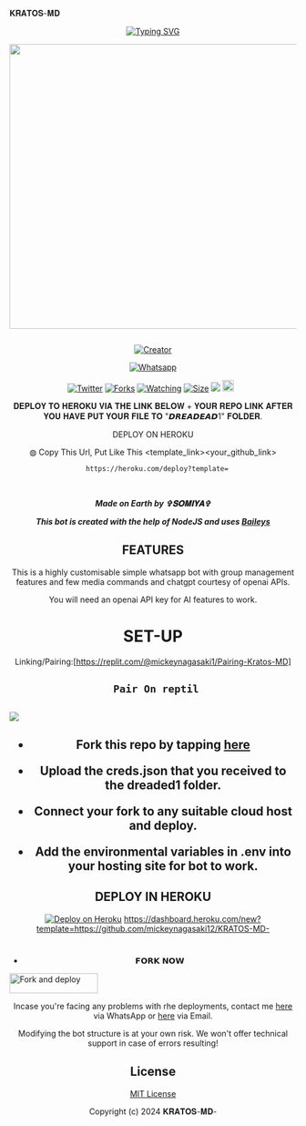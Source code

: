 𝐊𝐑𝐀𝐓𝐎𝐒-𝐌𝐃
<div align="center">
<a href="https://git.io/typing-svg"><img src="https://readme-typing-svg.demolab.com?font=Black+Ops+One&size=50&pause=1000&color=1BAFBAFF&center=true&width=910&height=100&lines=𝕂ℝ𝔸𝕋𝕆𝕊-𝕄𝔻;WHATSAPP+BOT;CREATED+BY+𝕊𝕆𝕄𝕀𝕐𝔸 ℕ𝔼𝔾𝕀" alt="Typing SVG" /></a>
  </p>
  
<p align="center">
<img src="https://telegra.ph/file/b3a38965180e003164786.jpg" width="650" height="500"/>
</p>
<p align="center">
  <a href="#"><img src="http://readme-typing-svg.herokuapp.com?color=d1fa02&center=true&vCenter=true&multiline=false&lines=KRATOS-MD+WHATSAPP+BOT" alt="">
</p>
<p align="center">
<a href="#"><img title="Creator" src="https://img.shields.io/badge/Creator-KRATOS-MD-red.svg?style=for-the-badge&logo=github"></a>
</p>
<p align="center">
<a href="'https://wa.me/+254762733863yoh+𝐊𝐑𝐀𝐓𝐎𝐒-𝐌𝐃-+nishow+venye+nitadeploy+classic-ai'"><img title="Whatsapp" src="'https://wa.me/244703542294yoh+𝐊𝐑𝐀𝐓𝐎𝐒-𝐌𝐃- +nishow+venye+nitadeploy+KRATOS-MD-'?color=green&style=flat-square"></a>
  
<a href="https://wa.me/254762733863yohyoh+𝐊𝐑𝐀𝐓𝐎𝐒-𝐌𝐃-"><img title="Twitter" src="https://x.com/NSirm5?s=09?color=black&style=flat-square"></a>
<a href="https://github.com/mickeynagasaki12/KRATOS-MD-/network/members"><img title="Forks" src="https://img.shields.io/github/for/mickeynagasaki12/KRATOS-MD-?color=yellow&style=flat-square"></a>
<a href="https://github.com/mickeynagasaki12/KRATOS-MD-/watchers"><img title="Watching" src="https://img.shields.io/github/watchers/drexmose/drex-ai?label=Watchers&color=red&style=flat-square"></a>
<a href="https://github.com/mickeynagasaki12/KRATOS-MD-/"><img title="Size" src="https://img.shields.io/github/repo-size/AlipBot/Api-Alpis?style=flat-square&color=darkred"></a>
<a href="https://hits.seeyoufarm.com"><img src="https://hits.seeyoufarm.com/api/count/incr/badge.svg?url=https://github.com/mickeynagasaki12/KRATOS-MD-/%2Fhit-counter&count_bg=%2379C83D&title_bg=%23555555&icon=probot.svg&icon_color=%2304FF00&title=hits&edge_flat=false"/></a>
<a href="https://github.com/mickeynagasaki12/KRATOS-MD-/graphs/commit-activity"><img height="20" src="https://img.shields.io/badge/Maintained-No-red.svg"></a>&nbsp;&nbsp;
</p>
 
 𝐃𝐄𝐏𝐋𝐎𝐘 𝐓𝐎 𝐇𝐄𝐑𝐎𝐊𝐔 𝐕𝐈𝐀 𝐓𝐇𝐄 𝐋𝐈𝐍𝐊 𝐁𝐄𝐋𝐎𝐖 + 𝐘𝐎𝐔𝐑 𝐑𝐄𝐏𝐎 𝐋𝐈𝐍𝐊 𝐀𝐅𝐓𝐄𝐑 𝐘𝐎𝐔 𝐇𝐀𝐕𝐄 𝐏𝐔𝐓 𝐘𝐎𝐔𝐑 𝐅𝐈𝐋𝐄 𝐓𝐎 "𝘿𝙍𝙀𝘼𝘿𝙀𝘼𝘿1" 𝐅𝐎𝐋𝐃𝐄𝐑.

DEPLOY ON HEROKU<br>

◍ Copy This Url, Put Like This <template_link><your_github_link>

      https://heroku.com/deploy?template=

  <br>
  

***Made on Earth by ✞︎𝐒𝐎𝐌𝐈𝐘𝐀✞︎***


***This bot is created with the help of NodeJS and uses [Baileys](https://github.com/adiwajshing/Baileys)***

## FEATURES
This is a highly customisable simple whatsapp bot with group management features and few media commands and chatgpt courtesy of openai APIs.

You will need an openai API key for AI features to work.

# SET-UP

Linking/Pairing:[https://replit.com/@mickeynagasaki1/Pairing-Kratos-MD]


## ` Pair On reptil`
<h2 align="left">  <a href="[https://replit.com/@mickeynagasaki1/Pairing-Kratos-MD](https://replit.com/@mickeynagasaki1/Pairing-Kratos-MD)"><img src="https://repl.it/badge/github/quiec/whatsasena" /> 
</a>
</h2>



    
<h2 align="center">   



    
<h2 align="center">   

- Fork this repo by tapping  [here](https://github.com/mickeynagasaki12/KRATOS-MD-/fork)


- Upload the creds.json that you received to the dreaded1 folder.

- Connect your fork to any suitable cloud host and deploy.

- Add the environmental variables in .env into your hosting site for bot to work.
</h2>
 


## DEPLOY IN HEROKU

 [![Deploy on Heroku](https://www.herokucdn.com/deploy/button.svg)](https://dashboard.heroku.com/new?template=https://github.com/mickeynagasaki12/KRATOS-MD-)
 https://dashboard.heroku.com/new?template=https://github.com/mickeynagasaki12/KRATOS-MD-

    
 # 
* 𝗙𝗢𝗥𝗞 𝗡𝗢𝗪

<p align="left">
<a href="https://github.com/mickeynagasaki12/KRATOS-MD-/fork"><img align="center" src="https://img.shields.io/badge/Fork This Repo-black?style=for-the-badge&logo=git&logoColor=white" alt="Fork and deploy" height="35" width="155" /></a>





Incase you're facing any problems with rhe deployments, contact me  [here](https://wa.me/254762733863) via WhatsApp or [here](mickeynagasaki12@gmail.com) via Email.

Modifying the bot structure is at your own risk. We won't offer technical support in case of errors resulting!


## License

[MIT License](https://github.com/mickeynagasaki12/KRATOS-MD-/blob/main/LICENSE)

Copyright (c) 2024  𝐊𝐑𝐀𝐓𝐎𝐒-𝐌𝐃-

